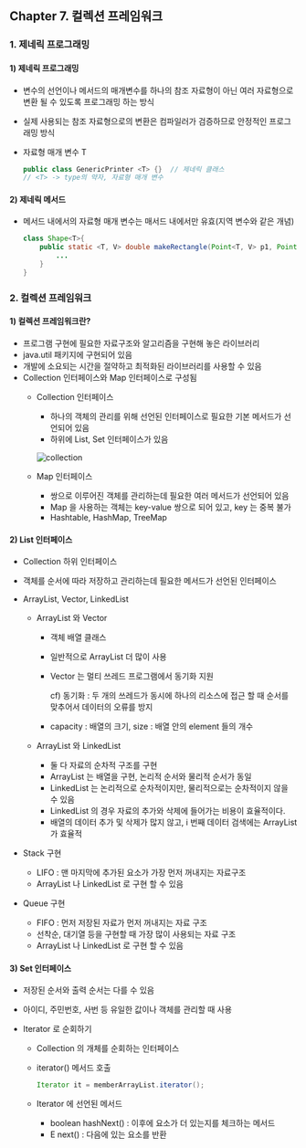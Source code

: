## Chapter 7. 컬렉션 프레임워크



### 1. 제네릭 프로그래밍

#### 1) 제네릭 프로그래밍

- 변수의 선언이나 메서드의 매개변수를 하나의 참조 자료형이 아닌 여러 자료형으로 변환 될 수 있도록 프로그래밍 하는 방식

- 실제 사용되는 참조 자료형으로의 변환은 컴파일러가 검증하므로 안정적인 프로그래밍 방식

- 자료형 매개 변수 T

  ```java
  public class GenericPrinter <T> {}  // 제네릭 클래스
  // <T> -> type의 약자, 자료형 매개 변수
  ```

  

#### 2) 제네릭 메서드

- 메서드 내에서의 자료형 매개 변수는 매서드 내에서만 유효(지역 변수와 같은 개념)

  ```java
  class Shape<T>{
      public static <T, V> double makeRectangle(Point<T, V> p1, Point<T, V> p2){ // Shape 의 T 와 makeRectangle 의 T 는 전혀 다른 의미
          ...
      }
  }
  ```



### 2. 컬렉션 프레임워크

#### 1) 컬렉션 프레임워크란?

- 프로그램 구현에 필요한 자료구조와 알고리즘을 구현해 놓은 라이브러리
- java.util 패키지에 구현되어 있음
- 개발에 소요되는 시간을 절약하고 최적화된 라이브러리를 사용할 수 있음
- Collection 인터페이스와 Map 인터페이스로 구성됨
  - Collection 인터페이스
    - 하나의 객체의 관리를 위해 선언된 인터페이스로 필요한 기본 메서드가 선언되어 있음
    - 하위에 List, Set 인터페이스가 있음

    ![collection](https://user-images.githubusercontent.com/52685243/90327856-ab66f900-dfd2-11ea-9cbb-b42bb2635fb2.PNG)

  - Map 인터페이스
    - 쌍으로 이루어진 객체를 관리하는데 필요한 여러 메서드가 선언되어 있음
    - Map 을 사용하는 객체는 key-value 쌍으로 되어 있고, key 는 중복 불가
    - Hashtable, HashMap, TreeMap 



#### 2) List 인터페이스

- Collection 하위 인터페이스

- 객체를 순서에 따라 저장하고 관리하는데 필요한 메서드가 선언된 인터페이스

- ArrayList, Vector, LinkedList 

  - ArrayList 와 Vector

    - 객체 배열 클래스

    - 일반적으로 ArrayList 더 많이 사용

    - Vector 는 멀티 쓰레드 프로그램에서 동기화 지원

      cf) 동기화 : 두 개의 쓰레드가 동시에 하나의 리소스에 접근 할 때 순서를 맞추어서 데이터의 오류를 방지

    - capacity : 배열의 크기, size : 배열 안의 element 들의 개수

  - ArrayList 와 LinkedList

    - 둘 다 자료의 순차적 구조를 구현
    - ArrayList 는 배열을 구현, 논리적 순서와 물리적 순서가 동일
    - LinkedList 는 논리적으로 순차적이지만, 물리적으로는 순차적이지 않을 수 있음
    - LinkedList 의 경우 자료의 추가와 삭제에 들어가는 비용이 효율적이다.
    - 배열의 데이터 추가 및 삭제가 많지 않고, i 번째 데이터 검색에는 ArrayList 가 효율적


- Stack 구현

	- LIFO : 맨 마지막에 추가된 요소가 가장 먼저 꺼내지는 자료구조
	- ArrayList 나 LinkedList 로 구현 할 수 있음


- Queue 구현

	- FIFO : 먼저 저장된 자료가 먼저 꺼내지는 자료 구조
	- 선착순, 대기열 등을 구현할 때 가장 많이 사용되는 자료 구조
	- ArrayList 나 LinkedList 로 구현 할 수 있음



#### 3) Set 인터페이스

- 저장된 순서와 출력 순서는 다를 수 있음
- 아이디, 주민번호, 사번 등 유일한 값이나 객체를 관리할 때 사용

- Iterator 로 순회하기

  - Collection 의 개체를 순회하는 인터페이스

  - iterator() 메서드 호출

    ```java
    Iterator it = memberArrayList.iterator();
    ```

  - Iterator 에 선언된 메서드

    - boolean hashNext() : 이후에 요소가 더 있는지를 체크하는 메서드
    - E next() : 다음에 있는 요소를 반환



